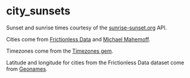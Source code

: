 # city_sunsets

Sunset and sunrise times courtesy of the [sunrise-sunset.org](http://sunrise-sunset.org/api) API.

Cities come from [Frictionless Data](http://data.okfn.org/data/core/world-cities) and [Michael Mahemoff](https://github.com/mahemoff/geodata).

Timezones come from the [Timezones gem](https://rubygems.org/gems/timezone/versions/1.2.5). 

Latitude and longitude for cities from the Frictionless Data dataset come from [Geonames](https://rubygems.org/gems/timezone/versions/1.2.5).
